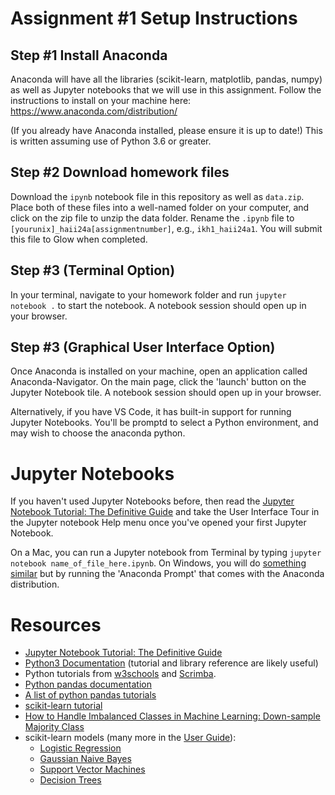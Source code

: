 # Assignment #1 Setup Instructions

## Step #1 Install Anaconda
Anaconda will have all the libraries (scikit-learn, matplotlib, pandas, numpy) as well as Jupyter notebooks that we will use in this assignment. Follow the instructions to install on your machine here: https://www.anaconda.com/distribution/

(If you already have Anaconda installed, please ensure it is up to date!)
This is written assuming use of Python 3.6 or greater.

## Step #2 Download homework files
Download the `ipynb` notebook file in this repository as well as `data.zip`. Place both of these files into a well-named folder on your computer, and click on the zip file to unzip the data folder. Rename the `.ipynb` file to `[yourunix]_haii24a[assignmentnumber]`, e.g., `ikh1_haii24a1`. You will submit this file to Glow when completed.

## Step #3 (Terminal Option)
In your terminal, navigate to your homework folder and run `jupyter notebook .` to start the notebook. A notebook session should open up in your browser.

## Step #3 (Graphical User Interface Option)
Once Anaconda is installed on your machine, open an application called Anaconda-Navigator. On the main page, click the 'launch' button on the Jupyter Notebook tile. A notebook session should open up in your browser.

Alternatively, if you have VS Code, it has built-in support for running Jupyter Notebooks. You'll be promptd to select a Python environment, and may wish to choose the anaconda python.

# Jupyter Notebooks
If you haven't used Jupyter Notebooks before, then read the [Jupyter Notebook Tutorial: The Definitive Guide](https://www.datacamp.com/community/tutorials/tutorial-jupyter-notebook) and take the User Interface Tour in the Jupyter notebook Help menu once you've opened your first Jupyter Notebook.

On a Mac, you can run a Jupyter notebook from Terminal by typing `jupyter notebook name_of_file_here.ipynb`. On Windows, you will do [something similar](https://pythonforundergradengineers.com/opening-a-jupyter-notebook-on-windows.html) but by running the 'Anaconda Prompt' that comes with the Anaconda distribution.

# Resources
- [Jupyter Notebook Tutorial: The Definitive Guide](https://www.datacamp.com/community/tutorials/tutorial-jupyter-notebook)
- [Python3 Documentation](https://docs.python.org/3/index.html) (tutorial and library reference are likely useful)
- Python tutorials from [w3schools](https://www.w3schools.com/python/) and [Scrimba](https://scrimba.com/learn/python).
- [Python pandas documentation](https://pandas.pydata.org/pandas-docs/stable/)
- [A list of python pandas tutorials](https://pandas.pydata.org/pandas-docs/stable/getting_started/tutorials.html)
- [scikit-learn tutorial](https://scikit-learn.org/stable/tutorial/basic/tutorial.html)
- [How to Handle Imbalanced Classes in Machine Learning: Down-sample Majority Class](https://elitedatascience.com/imbalanced-classes)
- scikit-learn models (many more in the [User Guide](https://scikit-learn.org/stable/user_guide.html#user-guide)):
	- [Logistic Regression](https://scikit-learn.org/stable/modules/generated/sklearn.linear_model.LogisticRegression.html?highlight=logistic%20regression#sklearn.linear_model.LogisticRegression)
	- [Gaussian Naive Bayes](https://scikit-learn.org/stable/modules/naive_bayes.html)
	- [Support Vector Machines](https://scikit-learn.org/stable/modules/svm.html#svm)
	- [Decision Trees](https://scikit-learn.org/stable/modules/tree.html#tree)
